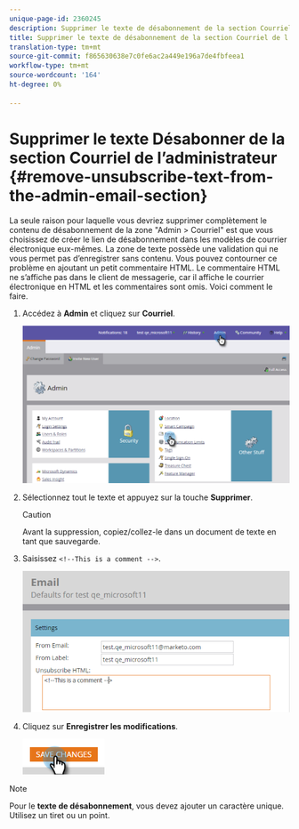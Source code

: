 ```yaml
---
unique-page-id: 2360245
description: Supprimer le texte de désabonnement de la section Courriel de l’administrateur - Documents marketing - Documentation du produit
title: Supprimer le texte de désabonnement de la section Courriel de l’administrateur
translation-type: tm+mt
source-git-commit: f865630638e7c0fe6ac2a449e196a7de4fbfeea1
workflow-type: tm+mt
source-wordcount: '164'
ht-degree: 0%

---
```



# Supprimer le texte Désabonner de la section Courriel de l’administrateur {#remove-unsubscribe-text-from-the-admin-email-section}

La seule raison pour laquelle vous devriez supprimer complètement le contenu de désabonnement de la zone &quot;Admin > Courriel&quot; est que vous choisissez de créer le lien de désabonnement dans les modèles de courrier électronique eux-mêmes. La zone de texte possède une validation qui ne vous permet pas d’enregistrer sans contenu. Vous pouvez contourner ce problème en ajoutant un petit commentaire HTML. Le commentaire HTML ne s’affiche pas dans le client de messagerie, car il affiche le courrier électronique en HTML et les commentaires sont omis. Voici comment le faire.

1. Accédez à **Admin** et cliquez sur **Courriel**.

   ![](assets/image2016-8-26-13-3a57-3a9.png)

1. Sélectionnez tout le texte et appuyez sur la touche **Supprimer**.

   >[!CAUTION]
   >
   >Avant la suppression, copiez/collez-le dans un document de texte en tant que sauvegarde.

1. Saisissez `<!--This is a comment -->`.

   ![](assets/image2016-8-26-13-3a53-3a15.png)

1. Cliquez sur **Enregistrer les modifications**.

   ![](assets/image2016-8-26-13-3a59-3a40.png)

>[!NOTE]
>
>Pour le **texte de désabonnement**, vous devez ajouter un caractère unique. Utilisez un tiret ou un point.
